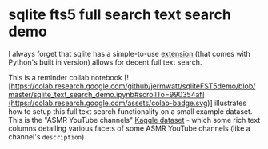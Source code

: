# sqlite fts5 full search text search demo

I always forget that sqlite has a simple-to-use [extension](https://www.sqlite.org/fts5.html) (that comes with Python's built in version) allows for decent full text search.  

This is a reminder collab notebook  [![https://colab.research.google.com/github/jermwatt/sqliteFST5demo/blob/master/sqlite_text_search_demo.ipynb#scrollTo=990354af](https://colab.research.google.com/assets/colab-badge.svg)] illustrates how to setup this full text search functionality on a small example dataset.  This is the "ASMR YouTube channels" [Kaggle dataset](https://www.kaggle.com/datasets/ulisesmontoyacanales/youtube-asmr-channels) - which some rich text columns detailing various facets of some ASMR YouTube channels (like a channel's `description`)
